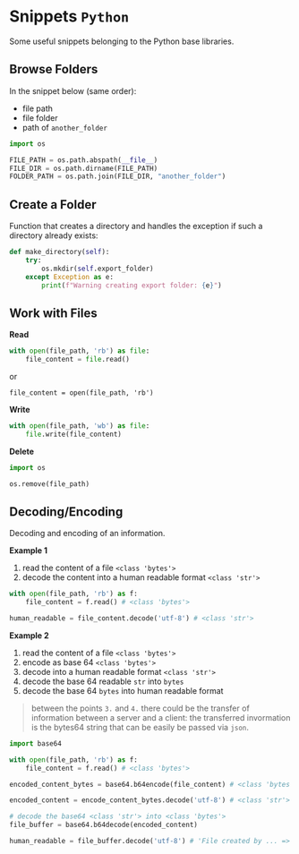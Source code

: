 # Snippets `Python`

Some useful snippets belonging to the Python base libraries.

## Browse Folders

In the snippet below (same order):

- file path
- file folder
- path of `another_folder`

```python
import os

FILE_PATH = os.path.abspath(__file__)
FILE_DIR = os.path.dirname(FILE_PATH)
FOLDER_PATH = os.path.join(FILE_DIR, "another_folder")
```

## Create a Folder

Function that creates a directory and handles the exception if such a directory already exists:

```python
def make_directory(self):
    try:
        os.mkdir(self.export_folder)
    except Exception as e:
        print(f"Warning creating export folder: {e}")
```

## Work with Files

**Read**

```python
with open(file_path, 'rb') as file:
    file_content = file.read()
```

or

```
file_content = open(file_path, 'rb')
```

**Write**

```python
with open(file_path, 'wb') as file:
    file.write(file_content)
```

**Delete**

```python
import os 

os.remove(file_path)
```

## Decoding/Encoding

Decoding and encoding of an information.


**Example 1**

1. read the content of a file `<class 'bytes'>`
2. decode the content into a human readable format `<class 'str'>`

```python
with open(file_path, 'rb') as f:
    file_content = f.read() # <class 'bytes'>

human_readable = file_content.decode('utf-8') # <class 'str'>
```

**Example 2**

1. read the content of a file `<class 'bytes'>`
2. encode as base 64 `<class 'bytes'>`
3. decode into a human readable format `<class 'str'>`
4. decode the base 64 readable `str` into `bytes`
5. decode the base 64 `bytes` into human readable format

> between the points `3.` and `4.` there could be the transfer of information between a server and a client: the transferred invormation is the bytes64 string that can be easily be passed via `json`.

```python
import base64

with open(file_path, 'rb') as f:
    file_content = f.read() # <class 'bytes'>

encoded_content_bytes = base64.b64encode(file_content) # <class 'bytes'>

encoded_content = encode_content_bytes.decode('utf-8') # <class 'str'> e.g. 'RmlsZSBjcmVhdGVkIGJ5IH...

# decode the base64 <class 'str'> into <class 'bytes'>
file_buffer = base64.b64decode(encoded_content)

human_readable = file_buffer.decode('utf-8') # 'File created by ... => <class 'str'>

```